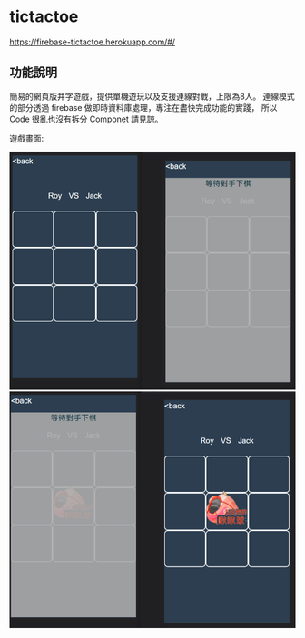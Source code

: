 # tictactoe 
https://firebase-tictactoe.herokuapp.com/#/

## 功能說明
簡易的網頁版井字遊戲，提供單機遊玩以及支援連線對戰，上限為8人。
連線模式的部分透過 firebase 做即時資料庫處理，專注在盡快完成功能的實踐，
所以 Code 很亂也沒有拆分 Componet 請見諒。

遊戲畫面:

![image](035ae8b6d2aabc87106df07f0f027458.png)
![image](114f0e17a440d0f8c2529cacc41ea952.png)
